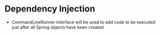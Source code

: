 # Dependency Injection

* CommandLineRunner interface will be used to add code to be executed just after all Spring objects have been created
